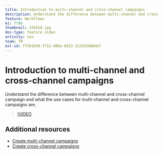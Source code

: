 ```yaml
---
title: Introduction to multi-channel and cross-channel campaigns
description: Understand the difference between multi-channel and cross-channel campaign and what the use cases for multi-channel and cross-channel campaigns are.
feature: Workflows
kt: 7796
thumbnail: 335610.jpg
doc-type: feature video
activity: use
team: TM
exl-id: f7391930-f712-408a-8933-3225d10864e7
---
```

# Introduction to multi-channel and cross-channel campaigns

Understand the difference between multi-channel and cross-channel campaign and what the use cases for multi-channel and cross-channel campaigns are.

>[!VIDEO](https://video.tv.adobe.com/v/335610?quality=12)

## Additional resources

* [Create multi-channel campaigns](/help/orchestrate-campaigns/multi-channel-campaigns.md)
* [Create cross-channel campaigns](/help/orchestrate-campaigns/cross-channel-campaigns.md)

